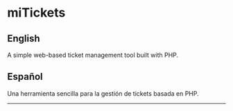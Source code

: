 # miTickets

## English  
A simple web-based ticket management tool built with PHP.

## Español  
Una herramienta sencilla para la gestión de tickets basada en PHP.

---
